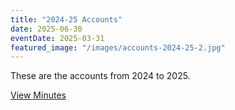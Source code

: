 ```yaml
---
title: "2024-25 Accounts"
date: 2025-06-30
eventDate: 2025-03-31
featured_image: "/images/accounts-2024-25-2.jpg"
---
```

These are the accounts from 2024 to 2025.

<!--more-->

[View Minutes](/pdfs/accounts-2024-25-2.pdf)
